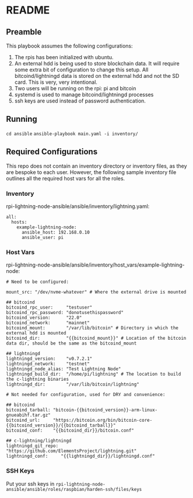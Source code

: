 # README

## Preamble

This playbook assumes the following configurations:

1) The rpis has been initialized with ubuntu.
2) An external hdd is being used to store blockchain data. It will require some extra
bit of configuration to change this setup. All bitcoind/lightningd data is stored on the
external hdd and not the SD card. This is very, very intentional.
3) Two users will be running on the rpi: pi and bitcoin
4) systemd is used to manage bitcoind/lightningd processes
5) ssh keys are used instead of password authentication.

## Running

`cd ansible`
`ansible-playbook main.yaml -i inventory/`

## Required Configurations

This repo does not contain an inventory directory or inventory files, as they are bespoke
to each user. However, the following sample inventory file outlines all the required
host vars for all the roles.

### Inventory

rpi-lightning-node-ansible/ansible/inventory/lightning.yaml:

```
all:
  hosts:
    example-lightning-node:
      ansible_host: 192.168.0.10
      ansible_user: pi
```

### Host Vars

rpi-lightning-node-ansible/ansible/inventory/host_vars/example-lightning-node:

```
# Need to be configured:

mount_src: "/dev/nvme-whatever" # Where the external drive is mounted

## bitcoind
bitcoind_rpc_user:     "testuser"
bitcoind_rpc_password: "donotusethispassword"
bitcoind_version:      "22.0"
bitcoind_network:      "mainnet"
bitcoind_mount:        "/var/lib/bitcoin" # Directory in which the external hdd is mounted
bitcoind_dir:          "{{bitcoind_mount}}" # Location of the bitcoin data dir, should be the same as the bitcoind_mount

## lightningd
lightningd_version:    "v0.7.2.1"
lightningd_network:    "testnet"
lightningd_node_alias: "Test Lightning Node"
lightningd_build_dir:  "/home/pi/lightning" # The location to build the c-lightning binaries
lightningd_dir:        "/var/lib/bitcoin/lightning"

# Not needed for configuration, used for DRY and convenience:

## bitcoind
bitcoind_tarball: "bitcoin-{{bitcoind_version}}-arm-linux-gnueabihf.tar.gz"
bitcoind_url:     "https://bitcoin.org/bin/bitcoin-core-{{bitcoind_version}}/{{bitcoind_tarball}}"
bitcoind_conf:    "{{bitcoind_dir}}/bitcoin.conf"

## c-lightning/lightningd
lightningd_git_repo: "https://github.com/ElementsProject/lightning.git"
lightningd_conf:     "{{lightningd_dir}}/lightningd.conf"

```

### SSH Keys

Put your ssh keys in `rpi-lightning-node-ansible/ansible/roles/raspbian/harden-ssh/files/keys`
